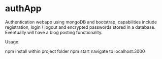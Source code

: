 # authApp
Authentication webapp using mongoDB and bootstrap, capabilities include registration, login / logout and encrypted passwords stored in a database. Eventually will have a blog posting functionality.  

Usage:

npm install within project folder 
npm start 
navigate to localhost:3000
